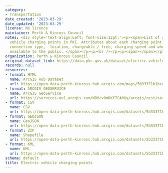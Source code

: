 ```yaml
---
category:
- Transportation
date_created: '2023-03-29'
date_updated: '2023-03-29'
license: No licence
maintainer: Perth & Kinross Council
notes: <div style='text-align:Left; font-size:12pt;'><p><span>List of all electric
  vehicle charging points in PKC. Attributes about each charging point includes the
  connection type,  location, chargeable / free, charging speed and whether it is
  available to the public. </span></p><p><br /></p><p><span></span></p></div>
organization: Perth & Kinross Council
original_dataset_link: https://data.pkc.gov.uk/dataset/electric-vehicle-charging-points1
records: null
resources:
- format: HTML
  name: ArcGIS Hub Dataset
  url: https://open-data-perth-kinross.hub.arcgis.com/maps/5b33371b1bca49808614a7d2452ac418_10
- format: ARCGIS GEOSERVICE
  name: ArcGIS GeoService
  url: https://services-eu1.arcgis.com/WD0cvOmDKf7CA0Xy/arcgis/rest/services/Electric_Vehicle_Charging_Points/FeatureServer/10
- format: CSV
  name: CSV
  url: https://open-data-perth-kinross.hub.arcgis.com/datasets/5b33371b1bca49808614a7d2452ac418_10.csv?outSR=%7B%22latestWkid%22%3A27700%2C%22wkid%22%3A27700%7D
- format: GEOJSON
  name: GeoJSON
  url: https://open-data-perth-kinross.hub.arcgis.com/datasets/5b33371b1bca49808614a7d2452ac418_10.geojson?outSR=%7B%22latestWkid%22%3A27700%2C%22wkid%22%3A27700%7D
- format: ZIP
  name: Shapefile
  url: https://open-data-perth-kinross.hub.arcgis.com/datasets/5b33371b1bca49808614a7d2452ac418_10.zip?outSR=%7B%22latestWkid%22%3A27700%2C%22wkid%22%3A27700%7D
- format: KML
  name: KML
  url: https://open-data-perth-kinross.hub.arcgis.com/datasets/5b33371b1bca49808614a7d2452ac418_10.kml?outSR=%7B%22latestWkid%22%3A27700%2C%22wkid%22%3A27700%7D
schema: default
title: Electric vehicle charging points
---
```

